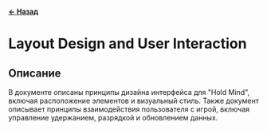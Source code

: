**[← Назад](../Overview/README.md)**

# Layout Design and User Interaction

## Описание
В документе описаны принципы дизайна интерфейса для "Hold Mind", включая расположение элементов и визуальный стиль. Также документ описывает принципы взаимодействия пользователя с игрой, включая управление удержанием, разрядкой и обновлением данных.